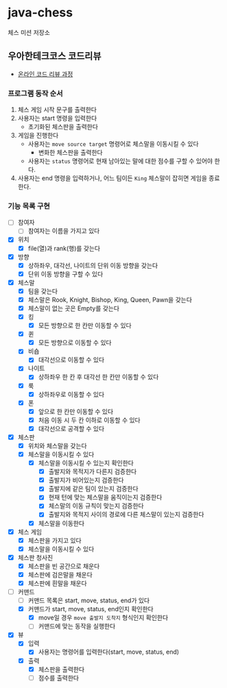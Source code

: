 # java-chess

체스 미션 저장소

## 우아한테크코스 코드리뷰

- [온라인 코드 리뷰 과정](https://github.com/woowacourse/woowacourse-docs/blob/master/maincourse/README.md)



### 프로그램 동작 순서

1. 체스 게임 시작 문구를 출력한다
2. 사용자는 start 명령을 입력한다 
   - 초기화된 체스판을 출력한다
3. 게임을 진행한다
   - 사용자는 `move source target` 명령어로 체스말을 이동시킬 수 있다
     - 변화한 체스판을 출력한다
   - 사용자는 `status` 명령어로 현재 남아있는 말에 대한 점수를 구할 수 있어야 한다.
5. 사용자는 end 명령을 입력하거나, 어느 팀이든 `King` 체스말이 잡히면 게임을 종료한다.

### 기능 목록 구현
- [ ] 참여자
  - [ ] 참여자는 이름을 가지고 있다
- [x] 위치
    - [x] file(열)과 rank(행)를 갖는다
- [x] 방향
  - [x] 상하좌우, 대각선, 나이트의 단위 이동 방향을 갖는다
  - [x] 단위 이동 방향을 구할 수 있다
- [x] 체스말
    - [x] 팀을 갖는다
    - [x] 체스말은 Rook, Knight, Bishop, King, Queen, Pawn을 갖는다
    - [x] 체스말이 없는 곳은 Empty를 갖는다
    - [x] 킹
      - [x] 모든 방향으로 한 칸만 이동할 수 있다
    - [x] 퀸
      - [x] 모든 방향으로 이동할 수 있다
    - [x] 비숍
      - [x] 대각선으로 이동할 수 있다
    - [x] 나이트
      - [x] 상하좌우 한 칸 후 대각선 한 칸만 이동할 수 있다
    - [x] 룩
      - [x] 상하좌우로 이동할 수 있다
    - [x] 폰
      - [x] 앞으로 한 칸만 이동할 수 있다
      - [x] 처음 이동 시 두 칸 이하로 이동할 수 있다
      - [x] 대각선으로 공격할 수 있다
- [x] 체스판
    - [x] 위치와 체스말을 갖는다
    - [x] 체스말을 이동시킬 수 있다
      - [x] 체스말을 이동시킬 수 있는지 확인한다
        - [x] 출발지와 목적지가 다른지 검증한다
        - [x] 출발지가 비어있는지 검증한다
        - [x] 출발지에 같은 팀이 있는지 검증한다
        - [x] 현재 턴에 맞는 체스말을 움직이는지 검증한다
        - [x] 체스말의 이동 규칙이 맞는지 검증한다
        - [x] 출발지와 목적지 사이의 경로에 다른 체스말이 있는지 검증한다
      - [x] 체스말을 이동한다
- [x] 체스 게임
  - [x] 체스판을 가지고 있다
  - [x] 체스말을 이동시킬 수 있다
- [x] 체스판 청사진
    - [x] 체스판을 빈 공간으로 채운다
    - [x] 체스판에 검은말을 채운다
    - [x] 체스판에 흰말을 채운다
- [ ] 커맨드
  - [ ] 커맨드 목록은 start, move, status, end가 있다 
  - [x] 커맨드가 start, move, status, end인지 확인한다
    - [x] move일 경우 `move 출발지 도착지` 형식인지 확인한다
    - [ ] 커맨드에 맞는 동작을 실행한다
- [x] 뷰
  - [x] 입력
    - [x] 사용자는 명령어를 입력한다(start, move, status, end)
  - [x] 출력
    - [x] 체스판을 출력한다
    - [ ] 점수를 출력한다
